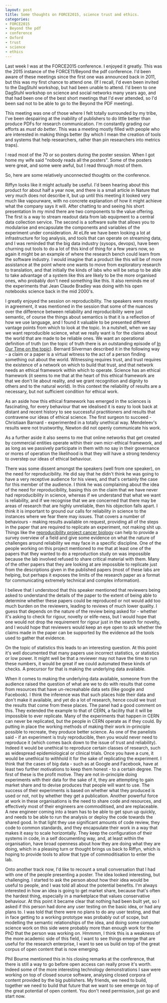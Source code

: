 ```yaml
---
layout: post
title: Some thoughts on FORCE2015, science trust and ethics.
categories: 
- FORCE2015
- Beyond the pdf
- conference
- Oxford
- trust
- science 
- ethics 
---
```


Last week I was at the FORCE2015 conference. I enjoyed it greatly.  This was the 2015 instance of the FORCE11/Beyond the pdf conference. I'd been aware of these meetings since the first one was announced back in 2011, but this was my first chance to attend one. (If I recall, I'd even been invited to the DagStuhl workshop, but had been unable to attend. I'd been to one DagStuhl workshop on science and social networks many years ago, and that had been one of the best short meetings that I'd ever attended, so I'd been sad not to be able to go to the Beyond the PDF meeting). 

This meeting was one of those where I felt totally surrounded by my tribe, I've been despairing at the inability of publishers to do little better than produce PDFs for research communication. I'm constantly grading our efforts as *must do better*. This was a meeting mostly filled with people who are interested in making things better (by which I mean the creation of tools and systems that help researchers, rather than pin researchers into metrics traps).

 I read most of the 70 or so posters during the poster session. When I got home my wife said "nobody reads all the posters". Some of the posters were great, and some were awful, but I read through most of them. 
 
 So, here are some relatively unconnected thoughts on the conference. 
 
 Riffyn looks like it might actually be useful. I'd been hearing about this product for about half a year now, and there is a small article in Nature that very much does not describe it, but up until this meeting it looked very much like vapourware, with no concrete explanation of how it might achieve what the company says it will. After chatting to and seeing his short presentation In my mind there are two components to the value offering. The first is a way to stream readout data from lab equipment to a central data collection service. The second is a software suite that allows you to modularise and encapsulate the components and variables of the experiment under consideration. At eLife we have been looking a lot at infrastructure for log analysis, and tools that can operate on streaming data, and I was reminded that the big data industry (sysops, devops), have been churning out tools to do a lot of this kind of thing for a few years now, so again it might be an example of where the research bench could learn from the software industry. I would imagine that a product like this will be of more assistance at the point where one wants to move from exploratory research to translation, and that initially the kinds of labs who will be setup to be able to take advantage of a system like this are likely to be the more organised ones, who probably don't need something like this. It also reminds me of the experiments that Jean Claude Bradley was doing with his open notebooks science back in the mid 2000's. 
 
I greatly enjoyed the session on reproducibility. The speakers were mostly in agreement, it was mentioned in the session that some of the nuances over the difference between reliability and reproducibility were just semantic, of course the things about semantics is that it is a reflection of how we use language, and I found it valuable to be presented different vantage points from which to look at the topic. In a nutshell, when we say we want reproducible science, what we really want is for the claims about the world that are made to be reliable ones. We want an operational definition of truth (on the topic of truth there is an outstanding episode of [In Our Time on the topic](http://www.bbc.co.uk/programmes/b04v59gz)). Bernard Silverman described it in the following way - a claim or a paper is a virtual witness to the act of a person finding something out about the world. Witnessing requires trust, and trust requires the existence of a network on which to build that trust, and that network needs an ethical framework within which to operate. Science has an ethical framework (it seems to me that at the heart of this ethical framework are that we don't lie about reality, and we grant recognition and dignity to others and to the natural world). In this context the reliability of results are a necessary, but not sufficient condition for ethical work.  

As an aside how this ethical framework has emerged in the sciences is fascinating, for every behaviour that we idealised it is easy to look back at distant and recent history to see successful practitioners and results that contravene our ideas of ethical science. The first surgeon to succeed - ‎Christiaan Barnard - experimented in a totally unethical way. Mendeleev's results were not trustworthy, Newton did not openly communicate his work. 

As a further aside it also seems to me that online networks that get created by commercial entities operate within their own micr-ethical framework, and as long as we passively participate in them with no say in their governance or mores of operation the likelihood is that they will have a strong tendency to overstep our ideas of ethical behaviour. 

There was some dissent amongst the speakers (well from one speaker), on the need for reproducibility. He did say that he didn't think he was going to have a very receptive audience for his views, and that's certainly the case for this member of the audience. I think he was complaining about the idea of the need for reproducibility, basing this on the claim that we have never had reproducibility in science, whereas if we understand that what we want is reliability, and if we recognise that we are concerned that there may be areas of research that are highly unreliable, then his objection falls apart. I think it is important to ground our calls for reliability in science to the instances where we fear there may issues.  That covers a number of behaviours - making results available on request, providing all of the steps in the paper that are required to replicate an experiment, not making shit up. Things like the [reproducibility project cancer biology](https://osf.io/e81xl/wiki) can help to provide a survey overview of a field and give some evidence on what the nature of challenges around reliability we may face in a specific discipline. One of the people working on this project mentioned to me that at least one of the papers that they wanted to do a reproduction study on was impossible because the lab involved refused to share critical material with them. Many of the other papers that they are looking at are impossible to replicate just from the descriptions given in the published papers (most of these labs are helping, but perhaps it exposes the limits of the research paper as a format for communicating extremely technical and complex information). 

I believe that I understood that this speaker mentioned that reviewers being asked to understand the details of the paper to the extent of being able to determine whether these papers could be reproduced or not would add too much burden on the reviewers, leading to reviews of much lower quality. I guess that depends on the nature of the review being asked for - whether it's asking to check for rigour, novelty or elife-ness, but I would hope that one would not drop the requirement for rigour just in the search for novelty, and I would hope that reviewers would keep an eye open to ask whether the claims made in the paper can be supported by the evidence ad the tools used to gather that evidence. 

On the topic of statistics this leads to an interesting question. At this point it's well documented that many papers use incorrect statistics, or statistics or low power. It might well be that a reviewer may not have the time to run these numbers, it would be great if we could automated these kinds of checks. A precursor for that is making the underlying data available. 

When it comes to making the underlying data available, someone from the audience raised the question of what are we to do with results that come from resources that have un-recreahable data sets (like google and Facebook). I think the inference was that such places hide their data and don't make it available, and yet do  a lot of research, hence could we trust the results that come from these places. The panel had a good comment on this. They extended the example to that of CERN, a facility that it will be impossible to ever replicate. Many of the experiments that happen in CERN can never be replicated, but the people in CERN operate as if they could. By putting in place the working methods of making their work in-principle possible to recreate, they produce better science. As one of the panelists said - if an experiment is truly reproducible, then you would never need to reproduce it (which comes back down to the issue of trust and reliability). Indeed it would be unethical to reproduce certain classes of research, such as widespread epidemiological or clinical trials. Once you have a cure, it would be unethical to withhold it for the sake of replicating the experiment. I think that the cases of big data - such as at Google and Facebook, have at least two further motivations to keep them honest - to a certain degree. The first of these is the profit motive. They are not in-principle doing experiments with their data for the sake of it, they are attempting to gain market share and to devise produces that people will want to use. The success of their experiments is based on whether what they produced is used or not, not by whether they get a publication. Another powerful force at work in these organisations is the need to share code and resources, and effectively most of their engineers are commoditised, and are replaceable. A new engineer coming into a team has to be able to get spun up quickly, and needs to be able to run the analysis or deploy the code towards the shared good. In that light they use significant amounts of code review, they code to common standards, and they encapsulate their work in a way that makes it easy to scale horizontally. They keep the configuration of their systems in code, in a self documenting way, and, at least within the organisation, have broad openness about how they are doing what they are doing, which in a pleasing turn or thought brings us back to Riffyn, which is hoping to provide tools to allow that type of commoditisation to enter the lab.

Onto another track now, I'd like to recount a small conversation that I had with one of the people presenting a poster. The idea looked interesting, but challenging. I started to ask the person about how their idea would be useful to people, and I was told all about the potential benefits. I'm always interested in how an idea is going to get market share, because that's often the hardest thing, especially in a marketplace that values conservative behaviour. At this point it became clear that nothing had been built yet, so I asked if this person had done any user testing on the basic idea, or had any plans to. I was told that there were no plans to do any user testing, and that in face getting to  a working prototype was probably out of scope, but modelling the semantic relationships of the idea, and doing some computer science work on this side were probably more than enough work for the PhD that the person was working on. Hmmmm, I think this is a weakness of the more academic side of this field, I want to see things emerge that are useful for the research enterprise, I want to see us build on top of the great corpus of open content that is now emerging. 

Phil Bourne mentioned this in his closing remarks at the conference, that there is still a way to go before open access can really prove it's worth. Indeed some of the more interesting technology demonstrations I saw were working on top of closed source software, analysing closed corpora of content provided by the big publishers. My friends, we need to build, together we need to build that future that we want to see emerge on top of the great potential of open content. You don't need permission, just go and start now. 

